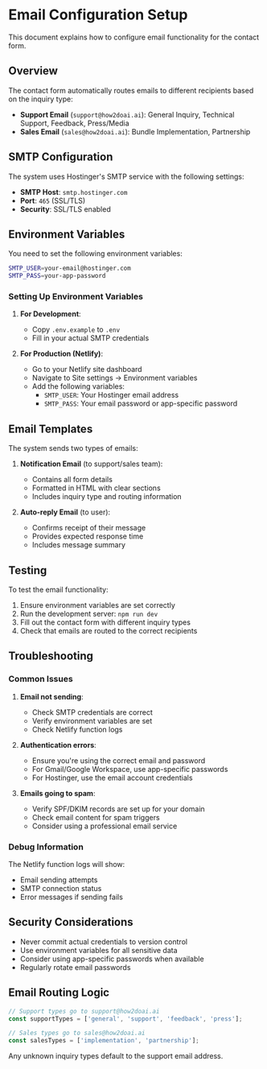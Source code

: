 # Email Configuration Setup

This document explains how to configure email functionality for the contact form.

## Overview

The contact form automatically routes emails to different recipients based on the inquiry type:

- **Support Email** (`support@how2doai.ai`): General Inquiry, Technical Support, Feedback, Press/Media
- **Sales Email** (`sales@how2doai.ai`): Bundle Implementation, Partnership

## SMTP Configuration

The system uses Hostinger's SMTP service with the following settings:

- **SMTP Host**: `smtp.hostinger.com`
- **Port**: `465` (SSL/TLS)
- **Security**: SSL/TLS enabled

## Environment Variables

You need to set the following environment variables:

```bash
SMTP_USER=your-email@hostinger.com
SMTP_PASS=your-app-password
```

### Setting Up Environment Variables

1. **For Development**:
   - Copy `.env.example` to `.env`
   - Fill in your actual SMTP credentials

2. **For Production (Netlify)**:
   - Go to your Netlify site dashboard
   - Navigate to Site settings → Environment variables
   - Add the following variables:
     - `SMTP_USER`: Your Hostinger email address
     - `SMTP_PASS`: Your email password or app-specific password

## Email Templates

The system sends two types of emails:

1. **Notification Email** (to support/sales team):
   - Contains all form details
   - Formatted in HTML with clear sections
   - Includes inquiry type and routing information

2. **Auto-reply Email** (to user):
   - Confirms receipt of their message
   - Provides expected response time
   - Includes message summary

## Testing

To test the email functionality:

1. Ensure environment variables are set correctly
2. Run the development server: `npm run dev`
3. Fill out the contact form with different inquiry types
4. Check that emails are routed to the correct recipients

## Troubleshooting

### Common Issues

1. **Email not sending**:
   - Check SMTP credentials are correct
   - Verify environment variables are set
   - Check Netlify function logs

2. **Authentication errors**:
   - Ensure you're using the correct email and password
   - For Gmail/Google Workspace, use app-specific passwords
   - For Hostinger, use the email account credentials

3. **Emails going to spam**:
   - Verify SPF/DKIM records are set up for your domain
   - Check email content for spam triggers
   - Consider using a professional email service

### Debug Information

The Netlify function logs will show:
- Email sending attempts
- SMTP connection status
- Error messages if sending fails

## Security Considerations

- Never commit actual credentials to version control
- Use environment variables for all sensitive data
- Consider using app-specific passwords when available
- Regularly rotate email passwords

## Email Routing Logic

```typescript
// Support types go to support@how2doai.ai
const supportTypes = ['general', 'support', 'feedback', 'press'];

// Sales types go to sales@how2doai.ai
const salesTypes = ['implementation', 'partnership'];
```

Any unknown inquiry types default to the support email address.